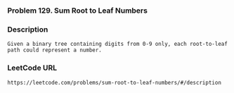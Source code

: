 ### Problem 129. Sum Root to Leaf Numbers

### Description
	Given a binary tree containing digits from 0-9 only, each root-to-leaf path could represent a number.

### LeetCode URL
	https://leetcode.com/problems/sum-root-to-leaf-numbers/#/description
